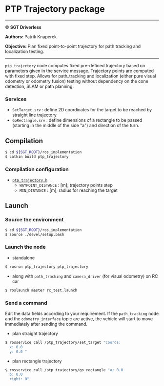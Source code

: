 # **PTP Trajectory package**

___

© **SGT Driverless**

**Authors:** Patrik Knaperek

**Objective:** Plan fixed point-to-point trajectory for path tracking and localization testing. 
___

`ptp_trajectory` node computes fixed pre-defined trajectory based on parameters given in the service message. Trajectory points are computed with fixed step. Allows for path_tracking and localization (either pure visual odometry or odometry fusion) testing without dependency on the cone detection, SLAM or path planning.

### Services
* `SetTarget.srv` : define 2D coordinates for the target to be reached by straight line trajectory
* `GoRectangle.srv` : define dimensions of a rectangle to be passed (starting in the middle of the side "a") and direction of the turn.

## Compilation
```sh
$ cd ${SGT_ROOT}/ros_implementation
$ catkin build ptp_trajectory
```

### Compilation configuration
* [`ptp_trajectory.h`](./include/ptp_trajectory.h)
	* `WAYPOINT_DISTANCE` : [m]; trajectory points step
	* `MIN_DISTANCE` : [m]; radius for reaching the target

## Launch
### Source the environment
```sh
$ cd ${SGT_ROOT}/ros_implementation
$ source ./devel/setup.bash
```
### Launch the node
* standalone
```sh
$ rosrun ptp_trajectory ptp_trajectory
```
* along with `path_tracking` and `camera_driver` (for visual odometry) on RC car
```sh
$ roslaunch master rc_test.launch
```

### Send a command
Edit the data fields according to your requirement. If the `path_tracking` node and the `odometry_interface` topic are active, the vehicle will start to move immediately after sending the command.

* plan straight trajectory
```sh
$ rosservice call /ptp_trajectory/set_target "coords:
  x: 0.0
  y: 0.0 "
```
* plan rectangle trajectory
```sh
$ rosservice call /ptp_trajectory/go_rectangle "a: 0.0
  b: 0.0
  right: 0" 
```
